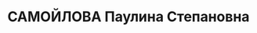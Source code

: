 ---
title: САМОЙЛОВА Паулина Степановна
description: "(р.1909) \n  Родилась в Баку в рабочей семье. Отец – Степан Самойлов.\
  \ \n  Ранняя смерть отца. Мать осталась с тремя детьми. \n  Совмещение учебы в дневной\
  \ школе с работой. Старший брат Иван – в троцкистской оппозиции. \n  1927 . — Первый\
  \ арест в Баку, когда была ученицей девятого класса средней школы. После двух месяцев\
  \ ареста, «по закону», освобождение. Определение в вечернюю школу. \n  После окончания\
  \ школы отказ в зачислении в институт по анкетным данным. \n  Поездка в Ярославль\
  \ к брату, получившему образование в Москве. Работа в Иваново. \n  1933 (?).— Учеба\
  \ на первом курсе Института журналистики. Получение за хорошую учебу отдельной комнаты\
  \ в общежитии. \n  1934, март. — Арест в связи с осуждением на 10 лет ИТЛ старшего\
  \ брата Ивана Степановича Самойлова. Помещение в Верхнеуральский политизолятор (Челябинская\
  \ область). По приговору Особого совещания при НКВД: ссылка в Казань на три года.\
  \ Переезд в Казань в обычном купейном вагоне под охраной троих сотрудников НКВД.\
  \ Работа в Казани секретарем в дирекции кирпичного завода, позже – на асфальтировке.\
  \ Необходимость каждые две недели отмечаться в Управлении НКВД. Замужество. Муж\
  \ – Мясников Яков Григорьевич, ссыльный, работник банка. \n  ? — Арест мужа. Гибель\
  \ мужа во Владивостоке. \n  1936, 28 декабря. — Окончание срока ссылки. Вместо освобождения\
  \ – арест, обвинение в групповом терроре (в попытке покушения на Сталина). Приговор:\
  \ 10 лет тюремного заключения. Ярославский централ. Одиночка. Пытки голодом и холодом.\
  \ Полуголодное существование. \n  1939, июль. — Разгрузка тюрьмы. Этап в товарных\
  \ вагонах по 80 человек. Знакомство в вагоне с бывшей преподавательницей Казанского\
  \ университета Е.С. Гинзбург. \n  1939, начало августа. — Прибытие этапа во Владивосток,\
  \ отправка в женский ОЛП (отдельный лагерный пункт), заболевание куриной слепотой.\
  \ Последняя встреча в пересыльном лагере с братом И.С. Самойловым (в 1937 г. арестован,\
  \ осужден Военным трибуналом 16 октября 1941 г. по 58 ст., расстрелян в Магадане\
  \ 21 декабря 1941 г., реабилитирован 11 апреля 1990 г.). \n  Морской этап пароходом\
  \ «Джурма» на Колыму до порта в бухте Нагаева. Отправка почти всего этапа в поселок\
  \ Эльген. Работа на лесоповале. Солагерницы Е.С. Гинзбург, Г.А. Воронская. \n  1941,\
  \ лето. — Направление в карьер по добыче извести, затем – на сельхозработы. \n \
  \ 1946, 28 декабря. — Освобождение из-под стражи. Продолжение жизни в Эльгене, работа\
  \ на птицеферме. \n  1947, лето. – Предписание отправиться на поселение в поселок\
  \ Марчекан под Магаданом. \n  1947, начало зимы. — Переезд в Ягодное к подруге по\
  \ лагерю З. Марьиной, устройство нарядчицей в Центральные ремонтно-механические\
  \ мастерские. \n  1947. — Второе замужество. Муж – бывший заключенный Мясников Николай\
  \ Ипполитович. \n  1948. — Переезд в Магадан. \n  1951. – Осуждение к бессрочной\
  \ ссылке. \n  1956. — Переезд из Магадана в Нальчик, получение справки о реабилитации\
  \ (в июне 1956). Переезд в Москву. \n  1989–1999. — Консультант и участница спектакля\
  \ Московского театра «Современник» «Крутой маршрут» по произведению Е.С. Гинзбург\
  \ (сыграла в этом спектакле саму себя). Гастроли с театром «Современник». \n  1996,\
  \ 12 июня. — Участие в открытии памятника жертвам политических репрессий в Магадане\
  \ «Маска скорби». \n  1998. — Роль в фильме А. Германа «Хрусталев, в машину!»."
---